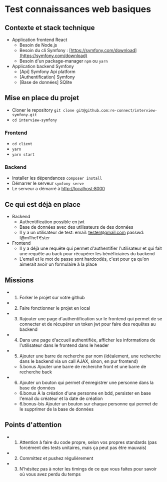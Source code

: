 # Test connaissances web basiques

## Contexte et stack technique

- Application frontend React
  - Besoin de Node.js
  - Besoin du cli Symfony : [https://symfony.com/download](https://symfony.com/download)
  - Besoin d'un package-manager `npm` ou `yarn`
- Application backend Symfony
  - [Api] Symfony Api platform
  - [Authentification] Symfony
  - [Base de données] SQlite

## Mise en place du projet

- Cloner le repository `git clone git@github.com:re-connect/interview-symfony.git`
- `cd interview-symfony`

### Frontend

- `cd client`
- `yarn`
- `yarn start`

### Backend

- Installer les dépendances `composer install`
- Démarrer le serveur `symfony serve`
- Le serveur a démarré à [http://localhost:8000](http://localhost:8000)

## Ce qui est déjà en place

- Backend
  - Authentification possible en jwt
  - Base de données avec des utilisateurs de des données
  - Il y a un utilisateur de test: email: tester@gmail.com passwd: I@mTheT€ster
- Frontend
  - Il y a déjà une requête qui permet d'authentifier l'utilisateur et qui fait une requête au back pour récupérer les bénéficiaires du backend
  - L'email et le mot de passe sont hardcodés, c'est pour ça qu'on aimerait avoir un formulaire à la place

## Missions

- 1. Forker le projet sur votre github
- 2. Faire fonctionner le projet en local
- 3. Rajouter une page d'authentification sur le frontend qui permet de se connecter et de récupérer un token jwt pour faire des requêtes au backend
- 4. Dans une page d'accueil authentifiée, afficher les informations de l'utilisateur dans le frontend dans le header
- 5. Ajouter une barre de recherche par nom (idéalement, une recherche dans le backend via un call AJAX, sinon, en pur frontend)
  - 5.bonus Ajouter une barre de recherche front et une barre de recherche back
- 6. Ajouter un bouton qui permet d'enregistrer une personne dans la base de données
  - 6.bonus À la création d'une personne en bdd, persister en base l'email du créateur et la date de création
  - 6.bonus-bis Ajouter un bouton sur chaque personne qui permet de le supprimer de la base de données

## Points d'attention

- 1. Attention à faire du code propre, selon vos propres standards (pas forcément des tests unitaires, mais ça peut pas être mauvais)
- 2. Committez et pushez régulièrement
- 3. N'hésitez pas à noter les timings de ce que vous faites pour savoir où vous avez perdu du temps

